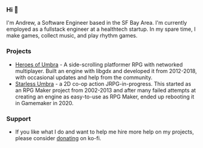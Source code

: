 ### Hi 👋

I'm Andrew, a Software Engineer based in the SF Bay Area. I'm currently employed as a fullstack engineer at a healthtech startup. In my spare time, I make games, collect music, and play rhythm games.

### Projects
* [Heroes of Umbra](https://store.steampowered.com/app/645380/Heroes_of_Umbra/) - A side-scrolling platformer RPG with networked multiplayer. Built an engine with libgdx and developed it from 2012-2018, with occasional updates and help from the community.
* [Starless Umbra](https://starlessumbra.com/) - a 2D co-op action JRPG-in-progress. This started as an RPG Maker project from 2002-2013 and after many failed attempts at creating an engine as easy-to-use as RPG Maker, ended up rebooting it in Gamemaker in 2020.

### Support
* If you like what I do and want to help me hire more help on my projects, please consider [donating](https://ko-fi.com/zexyu) on ko-fi.
